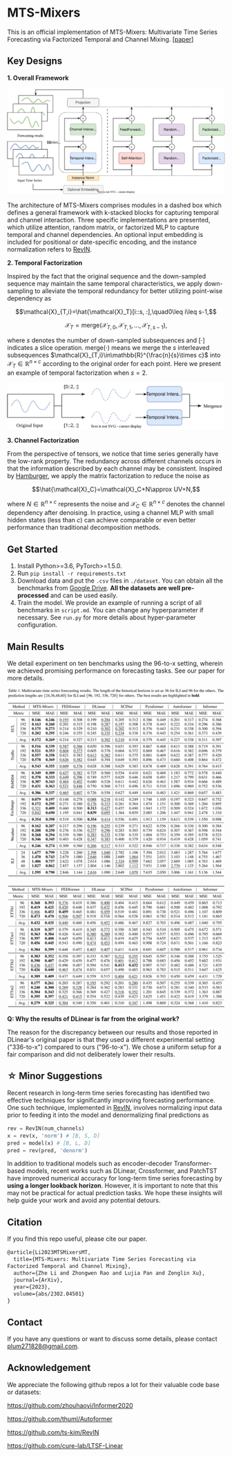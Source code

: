 # MTS-Mixers
This is an official implementation of MTS-Mixers: Multivariate Time Series Forecasting via Factorized Temporal and Channel Mixing. [[paper](https://arxiv.org/abs/2302.04501)]

## Key Designs
**1. Overall Framework**

![MTS-Mixers](pics/MTS-Mixers.svg)

The architecture of MTS-Mixers comprises modules in a dashed box which defines a general framework with k-stacked blocks for capturing temporal and channel interaction. Three specific implementations are presented, which utilize attention, random matrix, or factorized MLP to capture temporal and channel dependencies. An optional input embedding is included for positional or date-specific encoding, and the instance normalization refers to [RevIN](https://openreview.net/pdf?id=cGDAkQo1C0p).

**2. Temporal Factorization**

Inspired by the fact that the original sequence and the down-sampled sequence may maintain the same temporal characteristics, we apply down-sampling to alleviate the temporal redundancy for better utilizing point-wise dependency as

$$\mathcal{X}_{T,i}=\hat{\mathcal{X}_T}[i::s, :],\quad0\leq i\leq s-1,$$

$$\mathcal{X}_T=\mathsf{merge}(\mathcal{X}_{T,0},\mathcal{X}_{T,1},\dots,\mathcal{X}_{T,s-1}),$$

where $s$ denotes the number of down-sampled subsequences and $[\cdot]$ indicates a slice operation. $\mathsf{merge}(\cdot)$ means we merge the $s$  interleaved subsequences $\mathcal{X}_{T,i}\in\mathbb{R}^{\frac{n}{s}\times c}$ into $\mathcal{X}_T\in\mathbb{R}^{n\times c}$ according to the original order for each point. Here we present an example of temporal factorization when $s=2$.

![temporal_fac](pics/temporal_fac.svg)

**3. Channel Factorization**

From the perspective of tensors, we notice that time series generally have the low-rank property. The redundancy across different channels  occurs in that the information described by each channel may be consistent. Inspired by [Hamburger](https://arxiv.org/abs/2109.04553), we apply the matrix factorization to reduce the noise as

$$\hat{\mathcal{X}_C}=\mathcal{X}_C+N\approx UV+N,$$

where $N\in\mathbb{R}^{n\times c}$ represents the noise and $\mathcal{X}_C\in\mathbb{R}^{n\times c}$ denotes the channel dependency after denoising. In practice, using a channel MLP with small hidden states (less than $c$) can achieve comparable or even better performance than traditional decomposition methods.

## Get Started
1. Install Python>=3.6, PyTorch>=1.5.0.
2. Run `pip install -r requirements.txt`
3. Download data and put the `.csv` files in `./dataset`. You can obtain all the benchmarks from [Google Drive](https://drive.google.com/drive/folders/1HMDwy9ouO7FqCgvhN7jhxdFY-UCc303u). **All the datasets are well pre-processed** and can be used easily.
4. Train the model. We provide an example of running a script of all benchmarks in `script.md`. You can change any hyperparameter if necessary. See `run.py` for more details about hyper-parameter configuration.


## Main Results

We detail experiment on ten benchmarks using the 96-to-x setting, wherein we achieved promising performance on forecasting tasks. See our paper for more details.

![results](pics/results.png)

![results_2](pics/results_2.png)

**Q: Why the results of DLinear is far from the original work?**

The reason for the discrepancy between our results and those reported in DLinear's original paper is that they used a different experimental setting ("336-to-x") compared to ours ("96-to-x"). We chose a uniform setup for a fair comparison and did not deliberately lower their results.

## ☆ Minor Suggestions
Recent research in long-term time series forecasting has identified two effective techniques for significantly improving forecasting performance. One such technique, implemented in [RevIN](https://github.com/ts-kim/RevIN), involves normalizing input data prior to feeding it into the model and denormalizing final predictions as

```python
rev = RevIN(num_channels)
x = rev(x, 'norm') # [B, S, D]
pred = model(x) # [B, L, D]
pred = rev(pred, 'denorm')
```

In addition to traditional models such as encoder-decoder Transformer-based models, recent works such as DLinear, Crossformer, and PatchTST have improved numerical accuracy for long-term time series forecasting by **using a longer lookback horizon**. However, it is important to note that this may not be practical for actual prediction tasks. We hope these insights will help guide your work and avoid any potential detours.

## Citation

If you find this repo useful, please cite our paper. 

```
@article{Li2023MTSMixersMT,
  title={MTS-Mixers: Multivariate Time Series Forecasting via Factorized Temporal and Channel Mixing},
  author={Zhe Li and Zhongwen Rao and Lujia Pan and Zenglin Xu},
  journal={ArXiv},
  year={2023},
  volume={abs/2302.04501}
}
```

## Contact

If you have any questions or want to discuss some details, please contact plum271828@gmail.com.

## Acknowledgement

We appreciate the following github repos a lot for their valuable code base or datasets:

https://github.com/zhouhaoyi/Informer2020

https://github.com/thuml/Autoformer

https://github.com/ts-kim/RevIN

https://github.com/cure-lab/LTSF-Linear
